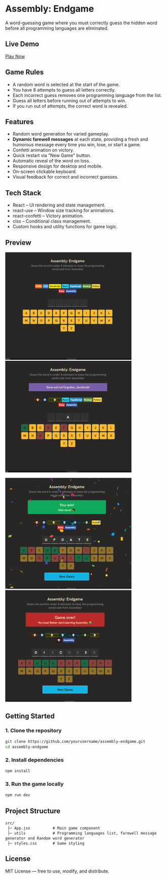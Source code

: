# Assembly: Endgame

A word-guessing game where you must correctly guess the hidden word before all programming languages are eliminated.

## Live Demo

[Play Now](https://assembly-endgame-dusky.vercel.app/)

## Game Rules

- A random word is selected at the start of the game.
- You have 8 attempts to guess all letters correctly.
- Each incorrect guess removes one programming language from the list.
- Guess all letters before running out of attempts to win.
- If you run out of attempts, the correct word is revealed.

## Features

- Random word generation for varied gameplay.
- **Dynamic farewell messages** at each state, providing a fresh and humorous message every time you win, lose, or start a game.
- Confetti animation on victory.
- Quick restart via "New Game" button.
- Automatic reveal of the word on loss.
- Responsive design for desktop and mobile.
- On-screen clickable keyboard.
- Visual feedback for correct and incorrect guesses.

## Tech Stack

- React – UI rendering and state management.
- react-use – Window size tracking for animations.
- react-confetti – Victory animation.
- clsx – Conditional class management.
- Custom hooks and utility functions for game logic.

## Preview

<p>
  <img src="https://github.com/sumayya-yasin/Assembly-Endgame/blob/main/preview/game_start.png" alt="Game Start" width="400"/>
  <img src="https://github.com/sumayya-yasin/Assembly-Endgame/blob/main/preview/game_play.png" alt="Game Play" width="400"/>
</p>
<p>
  <img src="https://github.com/sumayya-yasin/Assembly-Endgame/blob/main/preview/game_won.png" alt="Game Won" width="400"/>
  <img src="https://github.com/sumayya-yasin/Assembly-Endgame/blob/main/preview/game_lost.png" alt="Game Lost" width="400"/>
</p>

## Getting Started

### 1. Clone the repository

```bash
git clone https://github.com/yourusername/assembly-endgame.git
cd assembly-endgame
```

### 2. Install dependencies

```bash
npm install
```

### 3. Run the game locally

```bash
npm run dev
```

## Project Structure

```
src/
 ├─ App.jsx          # Main game component
 ├─ utils            # Programming languages list, farewell message generator and Random word generator
 ├─ styles.css       # Game styling
```

## License

MIT License — free to use, modify, and distribute.
